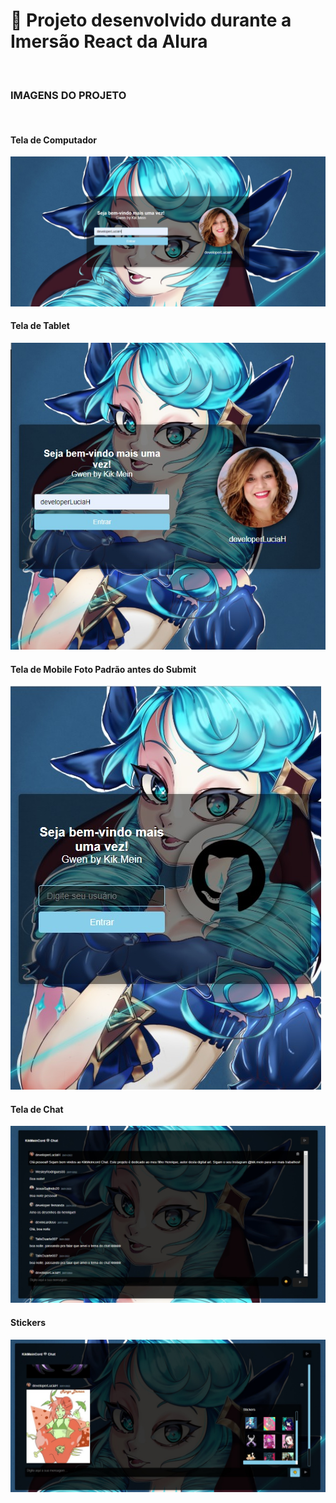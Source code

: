 # 🚀 Projeto desenvolvido durante a Imersão React da Alura
<br />
<h3>IMAGENS DO PROJETO</h3>
<br />
<h4> Tela de Computador </h4>
<img src="public/img/img1.jpeg" alt="">
<br />
<h4> Tela de Tablet </h4>
<img src="public/img/img2.jpeg" alt="">
<br />
<h4> Tela de Mobile  Foto Padrão antes do Submit </h4>
<img src="public/img/img3.jpeg" alt="">
<br />
<h4> Tela de Chat </h4>
<img src="public/img/img6.jpeg" alt="">
<br />
<h4> Stickers </h4>
<img src="public/img/img7.jpeg" alt="">






